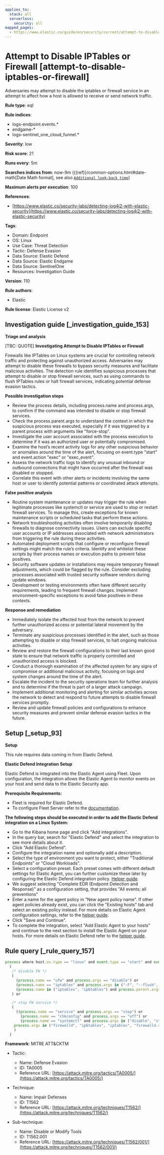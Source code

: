 ```yaml
---
applies_to:
  stack: all
  serverless:
    security: all
mapped_pages:
  - https://www.elastic.co/guide/en/security/current/attempt-to-disable-iptables-or-firewall.html
---
```


# Attempt to Disable IPTables or Firewall [attempt-to-disable-iptables-or-firewall]

Adversaries may attempt to disable the iptables or firewall service in an attempt to affect how a host is allowed to receive or send network traffic.

**Rule type**: eql

**Rule indices**:

* logs-endpoint.events.*
* endgame-*
* logs-sentinel_one_cloud_funnel.*

**Severity**: low

**Risk score**: 21

**Runs every**: 5m

**Searches indices from**: now-9m ({{ref}}/common-options.html#date-math[Date Math format], see also [`Additional look-back time`](docs-content://solutions/security/detect-and-alert/create-detection-rule.md#rule-schedule))

**Maximum alerts per execution**: 100

**References**:

* [https://www.elastic.co/security-labs/detecting-log4j2-with-elastic-security](https://www.elastic.co/security-labs/detecting-log4j2-with-elastic-security)

**Tags**:

* Domain: Endpoint
* OS: Linux
* Use Case: Threat Detection
* Tactic: Defense Evasion
* Data Source: Elastic Defend
* Data Source: Elastic Endgame
* Data Source: SentinelOne
* Resources: Investigation Guide

**Version**: 110

**Rule authors**:

* Elastic

**Rule license**: Elastic License v2

## Investigation guide [_investigation_guide_153]

**Triage and analysis**

[TBC: QUOTE]
**Investigating Attempt to Disable IPTables or Firewall**

Firewalls like IPTables on Linux systems are crucial for controlling network traffic and protecting against unauthorized access. Adversaries may attempt to disable these firewalls to bypass security measures and facilitate malicious activities. The detection rule identifies suspicious processes that attempt to disable or stop firewall services, such as using commands to flush IPTables rules or halt firewall services, indicating potential defense evasion tactics.

**Possible investigation steps**

* Review the process details, including process.name and process.args, to confirm if the command was intended to disable or stop firewall services.
* Check the process.parent.args to understand the context in which the suspicious process was executed, especially if it was triggered by a parent process with arguments like "force-stop".
* Investigate the user account associated with the process execution to determine if it was an authorized user or potentially compromised.
* Examine the host’s recent activity logs for any other suspicious behavior or anomalies around the time of the alert, focusing on event.type "start" and event.action "exec" or "exec_event".
* Assess the network traffic logs to identify any unusual inbound or outbound connections that might have occurred after the firewall was disabled or stopped.
* Correlate this event with other alerts or incidents involving the same host or user to identify potential patterns or coordinated attack attempts.

**False positive analysis**

* Routine system maintenance or updates may trigger the rule when legitimate processes like systemctl or service are used to stop or restart firewall services. To manage this, create exceptions for known maintenance scripts or scheduled tasks that perform these actions.
* Network troubleshooting activities often involve temporarily disabling firewalls to diagnose connectivity issues. Users can exclude specific user accounts or IP addresses associated with network administrators from triggering the rule during these activities.
* Automated deployment scripts that configure or reconfigure firewall settings might match the rule’s criteria. Identify and whitelist these scripts by their process names or execution paths to prevent false positives.
* Security software updates or installations may require temporary firewall adjustments, which could be flagged by the rule. Consider excluding processes associated with trusted security software vendors during update windows.
* Development or testing environments often have different security requirements, leading to frequent firewall changes. Implement environment-specific exceptions to avoid false positives in these contexts.

**Response and remediation**

* Immediately isolate the affected host from the network to prevent further unauthorized access or potential lateral movement by the adversary.
* Terminate any suspicious processes identified in the alert, such as those attempting to disable or stop firewall services, to halt ongoing malicious activities.
* Review and restore the firewall configurations to their last known good state to ensure that network traffic is properly controlled and unauthorized access is blocked.
* Conduct a thorough examination of the affected system for any signs of compromise or additional malicious activity, focusing on logs and system changes around the time of the alert.
* Escalate the incident to the security operations team for further analysis and to determine if the threat is part of a larger attack campaign.
* Implement additional monitoring and alerting for similar activities across the network to detect and respond to future attempts to disable firewall services promptly.
* Review and update firewall policies and configurations to enhance security measures and prevent similar defense evasion tactics in the future.


## Setup [_setup_93]

**Setup**

This rule requires data coming in from Elastic Defend.

**Elastic Defend Integration Setup**

Elastic Defend is integrated into the Elastic Agent using Fleet. Upon configuration, the integration allows the Elastic Agent to monitor events on your host and send data to the Elastic Security app.

**Prerequisite Requirements:**

* Fleet is required for Elastic Defend.
* To configure Fleet Server refer to the [documentation](docs-content://reference/ingestion-tools/fleet/fleet-server.md).

**The following steps should be executed in order to add the Elastic Defend integration on a Linux System:**

* Go to the Kibana home page and click "Add integrations".
* In the query bar, search for "Elastic Defend" and select the integration to see more details about it.
* Click "Add Elastic Defend".
* Configure the integration name and optionally add a description.
* Select the type of environment you want to protect, either "Traditional Endpoints" or "Cloud Workloads".
* Select a configuration preset. Each preset comes with different default settings for Elastic Agent, you can further customize these later by configuring the Elastic Defend integration policy. [Helper guide](docs-content://solutions/security/configure-elastic-defend/configure-an-integration-policy-for-elastic-defend.md).
* We suggest selecting "Complete EDR (Endpoint Detection and Response)" as a configuration setting, that provides "All events; all preventions"
* Enter a name for the agent policy in "New agent policy name". If other agent policies already exist, you can click the "Existing hosts" tab and select an existing policy instead. For more details on Elastic Agent configuration settings, refer to the [helper guide](docs-content://reference/ingestion-tools/fleet/agent-policy.md).
* Click "Save and Continue".
* To complete the integration, select "Add Elastic Agent to your hosts" and continue to the next section to install the Elastic Agent on your hosts. For more details on Elastic Defend refer to the [helper guide](docs-content://solutions/security/configure-elastic-defend/install-elastic-defend.md).


## Rule query [_rule_query_157]

```js
process where host.os.type == "linux" and event.type == "start" and event.action in ("exec", "exec_event", "start") and
  (
   /* disable FW */
   (
     (process.name == "ufw" and process.args == "disable") or
     (process.name == "iptables" and process.args in ("-F", "--flush", "-X", "--delete-chain") and process.args_count == 2) or
     (process.name in ("iptables", "ip6tables") and process.parent.args == "force-stop")
   ) or

   /* stop FW service */
   (
     ((process.name == "service" and process.args == "stop") or
       (process.name == "chkconfig" and process.args == "off") or
       (process.name == "systemctl" and process.args in ("disable", "stop", "kill"))) and
    process.args in ("firewalld", "ip6tables", "iptables", "firewalld.service", "ip6tables.service", "iptables.service")
    )
  )
```

**Framework**: MITRE ATT&CKTM

* Tactic:

    * Name: Defense Evasion
    * ID: TA0005
    * Reference URL: [https://attack.mitre.org/tactics/TA0005/](https://attack.mitre.org/tactics/TA0005/)

* Technique:

    * Name: Impair Defenses
    * ID: T1562
    * Reference URL: [https://attack.mitre.org/techniques/T1562/](https://attack.mitre.org/techniques/T1562/)

* Sub-technique:

    * Name: Disable or Modify Tools
    * ID: T1562.001
    * Reference URL: [https://attack.mitre.org/techniques/T1562/001/](https://attack.mitre.org/techniques/T1562/001/)



